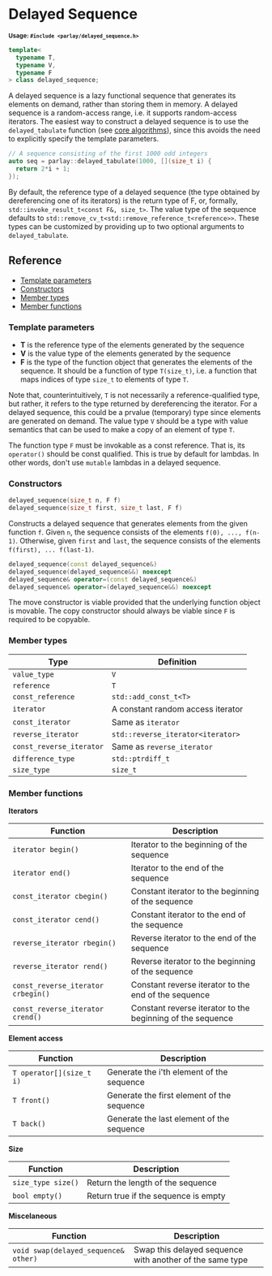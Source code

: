 # Delayed Sequence

<small>**Usage: `#include <parlay/delayed_sequence.h>`**</small>

```c++
template<
  typename T,
  typename V,
  typename F
> class delayed_sequence;
```

A delayed sequence is a lazy functional sequence that generates its elements on demand, rather than storing them in memory. A delayed sequence is a random-access range, i.e. it supports random-access iterators. The easiest way to construct a delayed sequence is to use the `delayed_tabulate` function (see [core algorithms](../algorithms/primitives.md)), since this avoids the need to explicitly specify the template parameters.

```c++
// A sequence consisting of the first 1000 odd integers
auto seq = parlay::delayed_tabulate(1000, [](size_t i) {
  return 2*i + 1;
});
```

By default, the reference type of a delayed sequence (the type obtained by dereferencing one of its iterators) is the return type of F, or, formally, `std::invoke_result_t<const F&, size_t>`. The value type of the sequence defaults to `std::remove_cv_t<std::remove_reference_t<reference>>`. These types can be customized by providing up to two optional arguments to `delayed_tabulate`.

## Reference

- [Template parameters](#template-parameters)
- [Constructors](#constructors)
- [Member types](#member-types)
- [Member functions](#member-functions)

### Template parameters

* **T** is the reference type of the elements generated by the sequence
* **V** is the value type of the elements generated by the sequence
* **F** is the type of the function object that generates the elements of the sequence. It should be a function of type `T(size_t)`, i.e. a function that maps indices of type `size_t` to elements of type `T`.

Note that, counterintuitively, `T` is not necessarily a reference-qualified type, but rather, it refers to the type returned by dereferencing the iterator. For a delayed sequence, this could be a prvalue (temporary) type since elements are generated on demand. The value type `V` should be a type with value semantics that can be used to make a copy of an element of type `T`.

The function type `F` must be invokable as a const reference. That is, its `operator()` should be const qualified. This is true by default for lambdas. In other words, don't use `mutable` lambdas in a delayed sequence.

### Constructors

```c++
delayed_sequence(size_t n, F f)
delayed_sequence(size_t first, size_t last, F f)
```

Constructs a delayed sequence that generates elements from the given function `f`. Given `n`, the sequence consists of the elements `f(0), ..., f(n-1)`. Otherwise, given `first` and `last`, the sequence consists of the elements `f(first), ... f(last-1)`.

```c++
delayed_sequence(const delayed_sequence&)
delayed_sequence(delayed_sequence&&) noexcept
delayed_sequence& operator=(const delayed_sequence&)
delayed_sequence& operator=(delayed_sequence&&) noexcept
```
The move constructor is viable provided that the underlying function object is movable. The copy constructor should always be viable since `F` is required to be copyable.

### Member types

Type | Definition
---|---
`value_type` | `V`
`reference` | `T`
`const_reference` | `std::add_const_t<T>`
`iterator` | A constant random access iterator
`const_iterator` | Same as `iterator`
`reverse_iterator` | `std::reverse_iterator<iterator>`
`const_reverse_iterator` | Same as `reverse_iterator`
`difference_type` | `std::ptrdiff_t`
`size_type` | `size_t`

### Member functions

**Iterators**

Function | Description
---|---
` iterator begin() ` | Iterator to the beginning of the sequence
` iterator end() ` |  Iterator to the end of the sequence
` const_iterator cbegin() ` |  Constant iterator to the beginning of the sequence
` const_iterator cend() ` |  Constant iterator to the end of the sequence
` reverse_iterator rbegin() ` |  Reverse iterator to the end of the sequence
` reverse_iterator rend() ` |  Reverse iterator to the beginning of the sequence
` const_reverse_iterator crbegin() ` | Constant reverse iterator to the end of the sequence
` const_reverse_iterator crend() ` |  Constant reverse iterator to the beginning of the sequence

**Element access**

Function | Description
---|---
`T operator[](size_t i)` | Generate the i'th element of the sequence
`T front()` | Generate the first element of the sequence
`T back()` | Generate the last element of the sequence

**Size**

Function | Description
---|---
`size_type size()` | Return the length of the sequence
`bool empty()` | Return true if the sequence is empty

**Miscelaneous**

Function | Description
---|---
`void swap(delayed_sequence& other)` | Swap this delayed sequence with another of the same type

